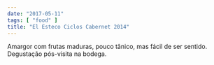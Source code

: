 ```yaml
---
date: "2017-05-11"
tags: [ "food" ]
title: "El Esteco Ciclos Cabernet 2014"
---
```

Amargor com frutas maduras, pouco tânico, mas fácil de ser sentido. Degustação pós-visita na bodega.
